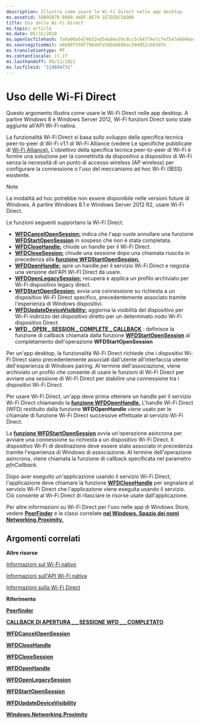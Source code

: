 ```yaml
---
description: Illustra come usare le Wi-Fi Direct nelle app desktop.
ms.assetid: 50B95B7D-B860-44DF-8E78-1E7D2DC5A9B6
title: Uso delle Wi-Fi Direct
ms.topic: article
ms.date: 05/31/2018
ms.openlocfilehash: fa9a00a5474632ed54a84a7dc8cc5c64774e7cfe7547e6994acee599df2461ee
ms.sourcegitcommit: e6600f550f79bddfe58bd4696ac50dd52cb03d7e
ms.translationtype: MT
ms.contentlocale: it-IT
ms.lasthandoff: 08/11/2021
ms.locfileid: "119684731"
---
```

# <a name="using-the-wi-fi-direct-functions"></a>Uso delle Wi-Fi Direct

Questo argomento illustra come usare le Wi-Fi Direct nelle app desktop. A partire Windows 8 e Windows Server 2012, Wi-Fi funzioni Direct sono state aggiunte all'API Wi-Fi nativa.

La funzionalità Wi-Fi Direct si basa sullo sviluppo della specifica tecnica peer-to-peer di Wi-Fi v1.1 di Wi-Fi Alliance (vedere Le specifiche pubblicate di [Wi-Fi Alliance).](https://www.wi-fi.org/) L'obiettivo della specifica tecnica peer-to-peer di Wi-Fi è fornire una soluzione per la connettività da dispositivo a dispositivo di Wi-Fi senza la necessità di un punto di accesso wireless (AP wireless) per configurare la connessione o l'uso del meccanismo ad hoc Wi-Fi (IBSS) esistente.

> [!Note]  
> La modalità ad hoc potrebbe non essere disponibile nelle versioni future di Windows. A partire Windows 8.1 e Windows Server 2012 R2, usare Wi-Fi Direct.

 

Le funzioni seguenti supportano la Wi-Fi Direct.

-   [**WFDCancelOpenSession:**](/windows/desktop/api/wlanapi/nf-wlanapi-wfdcancelopensession) indica che l'app vuole annullare una funzione [**WFDStartOpenSession**](/windows/desktop/api/wlanapi/nf-wlanapi-wfdstartopensession) in sospeso che non è stata completata.
-   [**WFDCloseHandle:**](/windows/desktop/api/wlanapi/nf-wlanapi-wfdclosehandle) chiude un handle per il Wi-Fi Direct.
-   [**WFDCloseSession:**](/windows/desktop/api/wlanapi/nf-wlanapi-wfdclosesession) chiude una sessione dopo una chiamata riuscita in precedenza alla [**funzione WFDStartOpenSession.**](/windows/desktop/api/wlanapi/nf-wlanapi-wfdstartopensession)
-   [**WFDOpenHandle:**](/windows/desktop/api/wlanapi/nf-wlanapi-wfdopenhandle) apre un handle per il servizio Wi-Fi Direct e negozia una versione dell'API Wi-FI Direct da usare.
-   [**WFDOpenLegacySession:**](/windows/desktop/api/wlanapi/nf-wlanapi-wfdopenlegacysession) recupera e applica un profilo archiviato per Wi-Fi dispositivo legacy direct.
-   [**WFDStartOpenSession:**](/windows/desktop/api/wlanapi/nf-wlanapi-wfdstartopensession) avvia una connessione su richiesta a un dispositivo Wi-Fi Direct specifico, precedentemente associato tramite l'esperienza di Windows dispositivi.
-   [**WFDUpdateDeviceVisibility:**](/windows/desktop/api/wlanapi/nf-wlanapi-wfdupdatedevicevisibility) aggiorna la visibilità del dispositivo per Wi-Fi indirizzo del dispositivo diretto per un determinato nodo Wi-Fi dispositivo Direct.
-   [**WFD \_ OPEN \_ SESSION \_ COMPLETE \_ CALLBACK**](/windows/desktop/api/wlanapi/nc-wlanapi-wfd_open_session_complete_callback) : definisce la funzione di callback chiamata dalla funzione [**WFDStartOpenSession**](/windows/desktop/api/wlanapi/nf-wlanapi-wfdstartopensession) al completamento dell'operazione **WFDStartOpenSession**

Per un'app desktop, la funzionalità Wi-Fi Direct richiede che i dispositivi Wi-FI Direct siano precedentemente associati dall'utente all'interfaccia utente dell'esperienza di Windows pairing. Al termine dell'associazione, viene archiviato un profilo che consente di usare le funzioni di Wi-Fi Direct per avviare una sessione di Wi-Fi Direct per stabilire una connessione tra i dispositivi Wi-Fi Direct.

Per usare Wi-Fi Direct, un'app deve prima ottenere un handle per il servizio Wi-Fi Direct chiamando la [**funzione WFDOpenHandle.**](/windows/desktop/api/wlanapi/nf-wlanapi-wfdopenhandle) L'handle Wi-Fi Direct (WFD) restituito dalla funzione **WFDOpenHandle** viene usato per le chiamate di funzione Wi-Fi Direct successive effettuate al servizio Wi-Fi Direct.

La [**funzione WFDStartOpenSession**](/windows/desktop/api/wlanapi/nf-wlanapi-wfdstartopensession) avvia un'operazione asincrona per avviare una connessione su richiesta a un dispositivo Wi-Fi Direct. Il dispositivo Wi-Fi di destinazione deve essere stato associato in precedenza tramite l'esperienza di Windows di associazione. Al termine dell'operazione asincrona, viene chiamata la funzione di callback specificata nel parametro *pfnCallback.*

Dopo aver eseguito un'applicazione usando il servizio Wi-Fi Direct, l'applicazione deve chiamare la funzione [**WFDCloseHandle**](/windows/desktop/api/wlanapi/nf-wlanapi-wfdclosehandle) per segnalare al servizio Wi-Fi Direct che l'applicazione viene eseguita usando il servizio. Ciò consente al Wi-Fi Direct di rilasciare le risorse usate dall'applicazione.

Per altre informazioni su Wi-Fi Direct per l'uso nelle app di Windows Store, vedere [**PeerFinder**](/uwp/api/Windows.Networking.Proximity.PeerFinder?view=winrt-19041) e le classi correlate [**nel Windows. Spazio dei nomi Networking.Proximity.**](/uwp/api/Windows.Networking.Proximity?view=winrt-19041)

## <a name="related-topics"></a>Argomenti correlati

<dl> <dt>

**Altre risorse**
</dt> <dt>

[Informazioni sul Wi-Fi nativo](about-native-wifi.md)
</dt> <dt>

[Informazioni sull'API Wi-Fi nativa](about-the-native-wifi-api.md)
</dt> <dt>

[Informazioni sulla Wi-Fi Direct](about-the-wi-fi-direct-api.md)
</dt> <dt>

**Riferimento**
</dt> <dt>

[**Peerfinder**](/uwp/api/Windows.Networking.Proximity.PeerFinder?view=winrt-19041)
</dt> <dt>

[**CALLBACK DI APERTURA \_ \_ SESSIONE WFD \_ \_ COMPLETATO**](/windows/desktop/api/wlanapi/nc-wlanapi-wfd_open_session_complete_callback)
</dt> <dt>

[**WFDCancelOpenSession**](/windows/desktop/api/wlanapi/nf-wlanapi-wfdcancelopensession)
</dt> <dt>

[**WFDCloseHandle**](/windows/desktop/api/wlanapi/nf-wlanapi-wfdclosehandle)
</dt> <dt>

[**WFDCloseSession**](/windows/desktop/api/wlanapi/nf-wlanapi-wfdclosesession)
</dt> <dt>

[**WFDOpenHandle**](/windows/desktop/api/wlanapi/nf-wlanapi-wfdopenhandle)
</dt> <dt>

[**WFDOpenLegacySession**](/windows/desktop/api/wlanapi/nf-wlanapi-wfdopenlegacysession)
</dt> <dt>

[**WFDStartOpenSession**](/windows/desktop/api/wlanapi/nf-wlanapi-wfdstartopensession)
</dt> <dt>

[**WFDUpdateDeviceVisibility**](/windows/desktop/api/wlanapi/nf-wlanapi-wfdupdatedevicevisibility)
</dt> <dt>

[**Windows.Networking.Proximity**](/uwp/api/Windows.Networking.Proximity?view=winrt-19041)
</dt> </dl>

 

 
